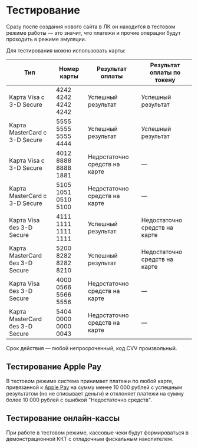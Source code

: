 # Тестирование

Сразу после создания нового сайта в ЛК он находится в тестовом режиме работы — это значит, что платежи и прочие операции будут проходить в режиме эмуляции.

Для тестирования можно использовать карты:

Тип | Номер карты | Результат оплаты | Результат оплаты по токену
--------- | ------- | ----------- | ----------- 
Карта Visa с 3-D Secure |	4242 4242 4242 4242 |	Успешный результат |	Успешный результат
Карта MasterCard с 3-D Secure |	5555 5555 5555 4444 |	Успешный результат |	Успешный результат
Карта Visa с 3-D Secure |	4012 8888 8888 1881 |	Недостаточно средств на карте |	—
Карта MasterCard с 3-D Secure |	5105 1051 0510 5100 |	Недостаточно средств на карте |	—
Карта Visa без 3-D Secure |	4111 1111 1111 1111 |	Успешный результат |	Недостаточно средств на карте
Карта MasterCard без 3-D Secure |	5200 8282 8282 8210 |	Успешный результат |	Недостаточно средств на карте
Карта Visa без 3-D Secure |	4000 0566 5566 5556 |	Недостаточно средств на карте |	—
Карта MasterCard без 3-D Secure |	5404 0000 0000 0043 |	Недостаточно средств на карте |	—

<aside class="notice">Срок действия — любой непросроченный, код CVV произвольный.</aside>

## Тестирование Apple Pay

В тестовом режиме система принимает платежи по любой карте, привязанной к [Apple Pay](#apple-pay) на сумму менее 10 000 рублей с успешным результатом (но не списывает деньги) и отклоняет платежи на сумму более 10 000 рублей с ошибкой "Недостаточно средств".

## Тестирование онлайн-кассы

При работе в тестовом режиме, кассовые чеки будут формироваться в демонстрационной ККТ с отладочным фискальным накопителем. 